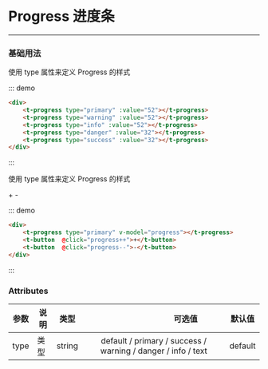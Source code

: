 # Progress 进度条
-----
### 基础用法
使用 type 属性来定义 Progress 的样式

<div  class="demo-block">
    <t-progress type="primary" :value="52"></t-progress>
    <t-progress type="warning" :value="52"></t-progress>
    <t-progress type="info" :value="52"></t-progress>
    <t-progress type="danger" :value="32"></t-progress>
    <t-progress type="success" :value="32"></t-progress>
</div>

::: demo
```html
<div>
    <t-progress type="primary" :value="52"></t-progress>
    <t-progress type="warning" :value="52"></t-progress>
    <t-progress type="info" :value="52"></t-progress>
    <t-progress type="danger" :value="32"></t-progress>
    <t-progress type="success" :value="32"></t-progress>
</div>
```
:::


使用 type 属性来定义 Progress 的样式
<div  class="demo-block">
    <t-progress type="primary" v-model="progress"></t-progress>
    <t-button  @click="progress++">+</t-button>
    <t-button  @click="progress--">-</t-button>
</div>

::: demo
```html
<div>
    <t-progress type="primary" v-model="progress"></t-progress>
    <t-button  @click="progress++">+</t-button>
    <t-button  @click="progress--">-</t-button>
</div>
```
:::

<script>

  export default {
    data() {
      return {
        progress: 50
      };
    }
  }
</script>

### Attributes
   参数  |  说明  |  类型  |　　　　　　　　可选值　　　　　　　　| 默认值
  -|-|-|:-:|-|
  type|类型| string |default / primary / success / warning / danger / info / text| default